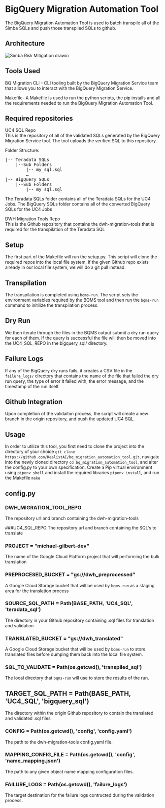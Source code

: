 # BigQuery Migration Automation Tool

The BigQuery Migration Automation Tool is used to batch transpile all of the Simba SQLs and push those transpiled SQLs to github.
## Architecture 

![Simba Risk Mitigation drawio](https://github.com/RealistAI/bq_migration_automation_tool/assets/99982739/7a40c2bd-fff9-4a35-b735-a614f320a5e7)

## Tools Used
BQ Migration CLI - CLI tooling built by the BigQuery Migration Service team that allows you to interact with the BigQuery Migration Service.

Makefile- A Makefile is used to run the python scripts, the pip installs and all the requirements needed to run the BigQuery Migration Automation Tool.

## Required repositories 
UC4 SQL Repo\
This is the repository of all of the validated SQLs generated by the BigQuery Migration 
Service tool. The tool uploads the verified SQL to this repository.

Folder Structure:
<pre>
|-- Teradata SQLs
    |--Sub Folders
        |-- my_sql.sql
        … 
|-- BigQuery SQLs
    |--Sub Folders
        |-- my_sql.sql
</pre>

The Teradata SQLs folder contains all of the Teradata SQLs for the UC4 Jobs.
The BigQuery SQLs folder contains all of the converted BigQuery SQLs for the UC4 Jobs

DWH Migration Tools Repo\
This is the Github repository that contains the dwh-migration-tools that is required 
for the transpilation of the Teradata SQL

## Setup
The first part of the Makefile will run the setup.py. This script will clone the required repos 
into the local file system, if the given Github repo exists already in our local file system, we will 
do a git pull instead.

## Transpilation
The transpilation is completed using `bqms-run`. The script sets the environment variables required by 
the BQMS tool and then run the `bqms-run` command to initilize the transpilation process. 

## Dry Run
We then iterate through the files in the BQMS output submit a dry run query for each of them.
If the query is successful the file will then be moved into the UC4_SQL_REPO in the bigquery_sql/ 
directory.

## Failure Logs
If any of the BigQuery dry runs fails, it creates a CSV file in the `failure_logs/` directory that 
contains the name of the file that failed the dry run query, the type of error it failed with, the 
error message, and the timestamp of the run itself.

## Github Integration
Upon completion of the validaiton process, the script will create a new branch in the origin repository, 
and push the updated UC4 SQL. 


## Usage
In order to utilize this tool, you first need to clone the project into the directory of your choice 
`git clone https://github.com/RealistAI/bq_migration_automation_tool.git`, navigate into the newly cloned 
directory `cd bq_migration_automation_tool`, and alter the config.py to your own specification. Create 
a Pip virtual environment using `pipenv shell` and install the required libraries `pipenv install`, 
and run the Makefile `make`

## config.py

### DWH_MIGRATION_TOOL_REPO
The repository url and branch containing the dwh-migration-tools

###UC4_SQL_REPO
The repository url and branch containing the SQL's to translate

### PROJECT = "michael-gilbert-dev"
The name of the Google Cloud Platform project that will performing the bulk translation

### PREPROCESED_BUCKET = "gs://dwh_preprocessed"
A Google Cloud Storage bucket that will be used by `bqms-run` as a staging area for the translation process

### SOURCE_SQL_PATH = Path(BASE_PATH, 'UC4_SQL', 'teradata_sql')
The directory in your Github repository containing .sql files for translation and validation

### TRANSLATED_BUCKET = "gs://dwh_translated"
A Google Cloud Storage bucket that will be used by `bqms-run` to store translated files before dumping 
them back into the local file system.

### SQL_TO_VALIDATE = Path(os.getcwd(), 'transpiled_sql')
The local directory that `bqms-run` will use to store the results of the run.

## TARGET_SQL_PATH = Path(BASE_PATH, 'UC4_SQL', 'bigquery_sql')
The directory within the origin Github repository to contain the translated and validated .sql files

### CONFIG = Path(os.getcwd(), 'config', 'config.yaml')
The path to the dwh-migration-tools config.yaml file. 

### MAPPING_CONFIG_FILE = Path(os.getcwd(), 'config', 'name_mapping.json')
The path to any given object name mapping configuration files.

### FAILURE_LOGS = Path(os.getcwd(), 'failure_logs')
The target destination for the failure logs contructed during the validation process.

